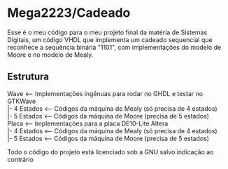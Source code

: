 # Mega2223/Cadeado

Esse é o meu código para o meu projeto final da matéria de Sistemas Digitais, um código VHDL que implementa um cadeado sequencial que reconhece a sequência binária "1101", com implementações do modelo de Moore e no modelo de Mealy.

## Estrutura

Wave   <-- Implementações ingênuas para rodar no GHDL e testar no GTKWave   
|- 4 Estados  <-- Códigos da máquina de Mealy (só precisa de 4 estados)   
|- 5 Estados  <-- Códigos da máquina de Moore (precisa de 5 estados)   
Placa  <-- Implementações para a placa DE10-Lite Altera   
|- 4 Estados  <-- Códigos da máquina de Mealy (só precisa de 4 estados)   
|- 5 Estados  <-- Códigos da máquina de Moore (precisa de 5 estados)   

Todo o código do projeto está licenciado sob a GNU salvo indicação ao contrário
